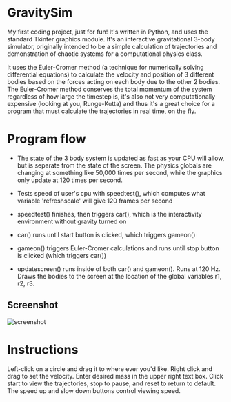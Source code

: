# GravitySim
My first coding project, just for fun! It's written in Python, and uses the standard Tkinter graphics module. It's an interactive gravitational 3-body simulator, originally intended to be a simple calculation of trajectories and demonstration of chaotic systems for a computational physics class.

It uses the Euler-Cromer method (a technique for numerically solving differential equations) to calculate the velocity and position of 3 different bodies based on the forces acting on each body due to the other 2 bodies. The Euler-Cromer method conserves the total momentum of the system regardless of how large the timestep is, it's also not very computationally expensive (looking at you, Runge-Kutta) and thus it's a great choice for a program that must calculate the trajectories in real time, on the fly.

# Program flow
- The state of the 3 body system is updated as fast as your CPU will allow, but is separate from the state of the screen. The physics globals are changing at something like 50,000 times per second, while the graphics only update at 120 times per second.
- Tests speed of user's cpu with speedtest(), which computes what variable 'refreshscale' will give 120 frames per second
- speedtest() finishes, then triggers car(), which is the interactivity environment without gravity turned on
- car() runs until start button is clicked, which triggers gameon()
- gameon() triggers Euler-Cromer calculations and runs until stop button is clicked (which triggers car())

- updatescreen() runs inside of both car() and gameon(). Runs at 120 Hz. Draws the bodies to the screen at the location of the global variables r1, r2, r3.

## Screenshot

![screenshot](https://cloud.githubusercontent.com/assets/18639528/14873539/75ba35c0-0cbd-11e6-85a2-75c36d3a1668.png)

# Instructions
Left-click on a circle and drag it to where ever you'd like. Right click and drag to set the velocity. Enter desired mass in the upper right text box. Click start to view the trajectories, stop to pause, and reset to return to default. The speed up and slow down buttons control viewing speed. 

